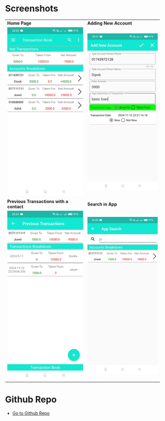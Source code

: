 # Screenshots
<table border-spacing="2px">
  <tr>
    <td><b>Home Page</b></td>
    <td><b>Adding New Account</b></td>
  </tr>
  <tr>
    <td><img src="https://raw.githubusercontent.com/cd-dpk/personal_accountant/master/images/Screenshot_2024-11-12-23-23-51-64_5e379f1f307ae2779dc86f20c5044937.jpg"/></td>
    <td><img src="https://raw.githubusercontent.com/cd-dpk/personal_accountant/master/images/Screenshot_2024-11-12-23-21-56-56_5e379f1f307ae2779dc86f20c5044937.jpg"/></td>
  </tr>
  <tr>
    <td><b>Previous Transactions with a contact</b></td>
    <td><b>Search in App</b></td>
  </tr>
  <tr>
    <td><img src="https://raw.githubusercontent.com/cd-dpk/personal_accountant/master/images/Screenshot_2024-11-12-23-24-38-72_5e379f1f307ae2779dc86f20c5044937.jpg"/></td>
    <td><img src="https://raw.githubusercontent.com/cd-dpk/personal_accountant/master/images/Screenshot_2024-11-12-23-25-06-70_5e379f1f307ae2779dc86f20c5044937.jpg"/></td>
  </tr>
</table>


# Github Repo
* [Go to Github Repo](https://github.com/cd-dpk/personal_accountant/)
